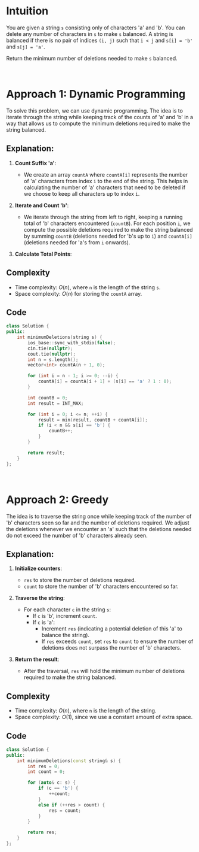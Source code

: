 # Intuition

You are given a string `s` consisting only of characters 'a' and 'b'. You can delete any number of characters in `s` to make `s` balanced. A string is balanced if there is no pair of indices `(i, j)` such that `i < j` and `s[i] = 'b'` and `s[j] = 'a'`.

Return the minimum number of deletions needed to make `s` balanced.

<p>&nbsp;</p>

# Approach 1: Dynamic Programming
To solve this problem, we can use dynamic programming. The idea is to iterate through the string while keeping track of the counts of 'a' and 'b' in a way that allows us to compute the minimum deletions required to make the string balanced.
## Explanation:

1. **Count Suffix 'a'**:
   - We create an array `countA` where `countA[i]` represents the number of 'a' characters from index `i` to the end of the string. This helps in calculating the number of 'a' characters that need to be deleted if we choose to keep all characters up to index `i`.

2. **Iterate and Count 'b'**:
   - We iterate through the string from left to right, keeping a running total of 'b' characters encountered (`countB`). For each position `i`, we compute the possible deletions required to make the string balanced by summing `countB` (deletions needed for 'b's up to `i`) and `countA[i]` (deletions needed for 'a's from `i` onwards).

3. **Calculate Total Points**:

## Complexity
- Time complexity: $O(n)$, where `n` is the length of the string `s`.
- Space complexity: $O(n)$ for storing the `countA` array.

## Code 
```cpp
class Solution {
public:
    int minimumDeletions(string s) {
        ios_base::sync_with_stdio(false);
        cin.tie(nullptr);
        cout.tie(nullptr);
        int n = s.length();
        vector<int> countA(n + 1, 0); 

        for (int i = n - 1; i >= 0; --i) {
            countA[i] = countA[i + 1] + (s[i] == 'a' ? 1 : 0);
        }

        int countB = 0; 
        int result = INT_MAX;

        for (int i = 0; i <= n; ++i) {
            result = min(result, countB + countA[i]);
            if (i < n && s[i] == 'b') {
                countB++;
            }
        }

        return result;
    }
};

```

<p>&nbsp;</p>

# Approach 2: Greedy
The idea is to traverse the string once while keeping track of the number of 'b' characters seen so far and the number of deletions required. We adjust the deletions whenever we encounter an 'a' such that the deletions needed do not exceed the number of 'b' characters already seen.

## Explanation:

1. **Initialize counters**:
   - `res` to store the number of deletions required.
   - `count` to store the number of 'b' characters encountered so far.

2. **Traverse the string**:
   - For each character `c` in the string `s`:
     - If `c` is 'b', increment `count`.
     - If `c` is 'a':
       - Increment `res` (indicating a potential deletion of this 'a' to balance the string).
       - If `res` exceeds `count`, set `res` to `count` to ensure the number of deletions does not surpass the number of 'b' characters.

3. **Return the result**:
   - After the traversal, `res` will hold the minimum number of deletions required to make the string balanced.

## Complexity
- Time complexity: $O(n)$, where `n` is the length of the string.
- Space complexity: $O(1)$, since we use a constant amount of extra space.

## Code 
```cpp
class Solution {
public:
    int minimumDeletions(const string& s) {
        int res = 0;
        int count = 0;

        for (auto& c: s) {
            if (c == 'b') {
                ++count;
            }
            else if (++res > count) {
                res = count;
            }
        }

        return res;
    }
};
```
